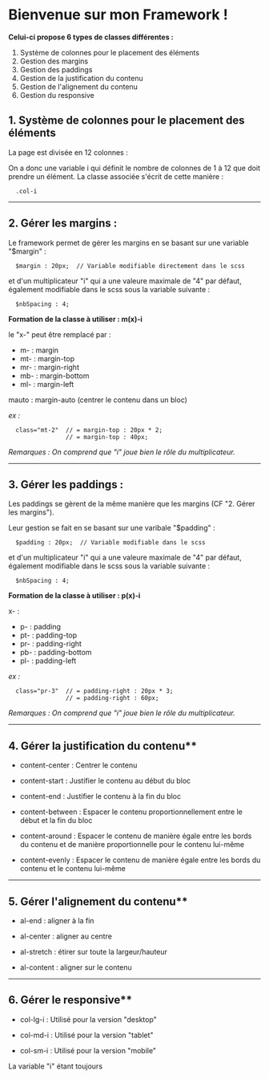 # Bienvenue sur mon Framework !

**Celui-ci propose 6 types de classes différentes :**

1. Système de colonnes pour le placement des éléments
2. Gestion des margins
3. Gestion des paddings
4. Gestion de la justification du contenu 
5. Gestion de l'alignement du contenu
6. Gestion du responsive


## 1. Système de colonnes pour le placement des éléments

La page est divisée en 12 colonnes : 

On a donc une variable i qui définit le nombre de colonnes de 1 à 12 que doit prendre un élément.
La classe associée s'écrit de cette manière : 

      .col-i
      
_____



## 2. Gérer les margins :

Le framework permet de gérer les margins en se basant sur une variable "$margin" :

      $margin : 20px;  // Variable modifiable directement dans le scss
      
et d'un multiplicateur "i" qui a une valeure maximale de "4" par défaut, également modifiable dans le scss sous la variable suivante :

      $nbSpacing : 4;
      

**Formation de la classe à utiliser : m(x)-i**

le "x-" peut être remplacé par  :

- m-   : margin 
- mt-  : margin-top
- mr-  : margin-right
- mb-  : margin-bottom
- ml-  : margin-left

mauto  : margin-auto (centrer le contenu dans un bloc)

*ex :* 

      class="mt-2"  // = margin-top : 20px * 2;  
                    // = margin-top : 40px;
                    
*Remarques : On comprend que "i" joue bien le rôle du multiplicateur.*

_____

## 3. Gérer les paddings :

Les paddings se gèrent de la même manière que les margins (CF "2. Gérer les margins").

Leur gestion se fait en se basant sur une varibale "$padding" :

      $padding : 20px;  // Variable modifiable dans le scss
      
et d'un multiplicateur "i" qui a une valeure maximale de "4" par défaut, également modifiable dans le scss sous la variable suivante :

      $nbSpacing : 4;
      
 
 
**Formation de la classe à utiliser : p(x)-i**

x-  :

- p-   : padding 
- pt-  : padding-top
- pr-  : padding-right
- pb-  : padding-bottom
- pl-  : padding-left

*ex :* 

      class="pr-3"  // = padding-right : 20px * 3;  
                    // = padding-right : 60px;

*Remarques : On comprend que "i" joue bien le rôle du multiplicateur.*

_____

## 4. Gérer la justification du contenu**

- content-center : Centrer le contenu

- content-start : Justifier le contenu au début du bloc

- content-end : Justifier le contenu à la fin du bloc

- content-between : Espacer le contenu proportionnellement entre le début et la fin du bloc
   
- content-around : Espacer le contenu de manière égale entre les bords du contenu et de manière proportionnelle pour le contenu lui-même

- content-evenly : Espacer le contenu de manière égale entre les bords du contenu et le contenu lui-même

_____


## 5. Gérer l'alignement du contenu**

- al-end : aligner à la fin

- al-center : aligner au centre 

- al-stretch : étirer sur toute la largeur/hauteur

- al-content : aligner sur le contenu 

_____

## 6. Gérer le responsive**

- col-lg-i : Utilisé pour la version "desktop"

- col-md-i : Utilisé pour la version "tablet"

- col-sm-i : Utilisé pour la version "mobile"

La variable "i" étant toujours 



